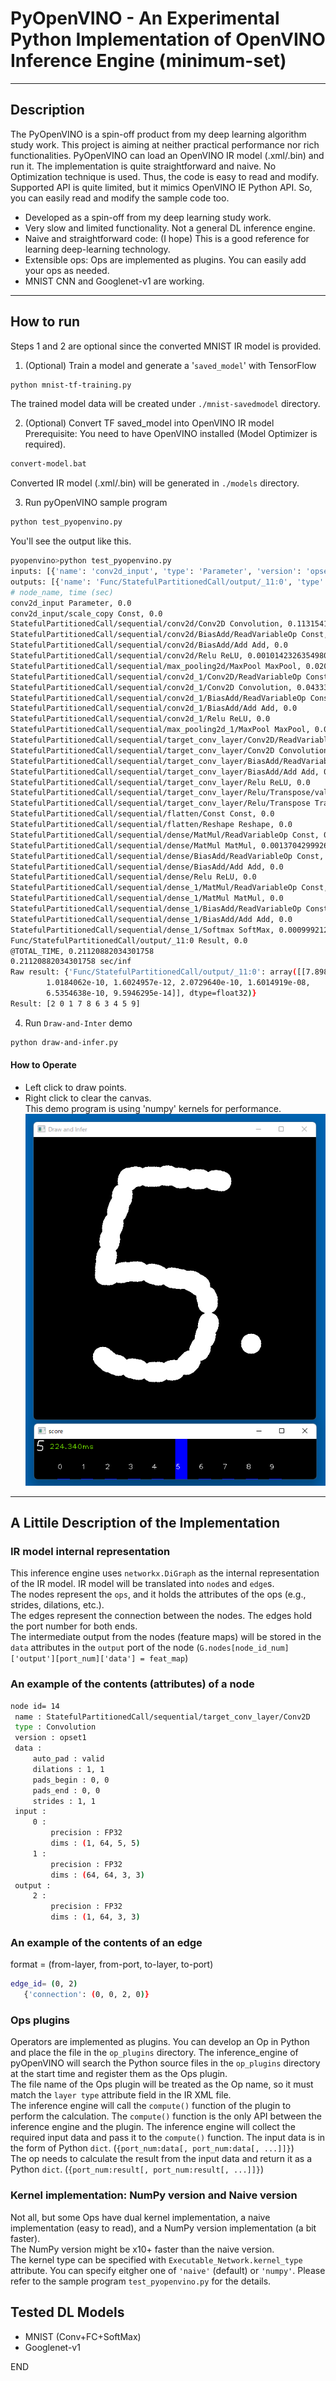 # PyOpenVINO - An Experimental Python Implementation of OpenVINO Inference Engine (minimum-set)
----------------------------

## Description
The PyOpenVINO is a spin-off product from my deep learning algorithm study work. This project is aiming at neither practical performance nor rich functionalities.
PyOpenVINO can load an OpenVINO IR model (.xml/.bin) and run it.
The implementation is quite straightforward and naive. No Optimization technique is used. Thus, the code is easy to read and modify.
Supported API is quite limited, but it mimics OpenVINO IE Python API. So, you can easily read and modify the sample code too.  
- Developed as a spin-off from my deep learning study work.  
- Very slow and limited functionality. Not a general DL inference engine.
- Naive and straightforward code: (I hope) This is a good reference for learning deep-learning technology.  
- Extensible ops: Ops are implemented as plugins. You can easily add your ops as needed.  
- MNIST CNN and Googlenet-v1 are working.  

------------------------

## How to run

Steps 1 and 2 are optional since the converted MNIST IR model is provided.  

1. (Optional) Train a model and generate a '`saved_model`' with TensorFlow  
```sh
python mnist-tf-training.py
```
The trained model data will be created under `./mnist-savedmodel` directory.

2. (Optional) Convert TF saved_model into OpenVINO IR model  
Prerequisite: You need to have OpenVINO installed (Model Optimizer is required).  
```sh
convert-model.bat
```
Converted IR model (.xml/.bin) will be generated in `./models` directory.  

3. Run pyOpenVINO sample program
```sh
python test_pyopenvino.py
```
You'll see the output like this.  
```sh
pyopenvino>python test_pyopenvino.py
inputs: [{'name': 'conv2d_input', 'type': 'Parameter', 'version': 'opset1', 'data': {'element_type': 'f32', 'shape': (1, 1, 28, 28)}, 'output': {0: {'precision': 'FP32', 'dims': (1, 1, 28, 28)}}}]
outputs: [{'name': 'Func/StatefulPartitionedCall/output/_11:0', 'type': 'Result', 'version': 'opset1', 'input': {0: {'precision': 'FP32', 'dims': (1, 10)}}}]
# node_name, time (sec)
conv2d_input Parameter, 0.0
conv2d_input/scale_copy Const, 0.0
StatefulPartitionedCall/sequential/conv2d/Conv2D Convolution, 0.11315417289733887
StatefulPartitionedCall/sequential/conv2d/BiasAdd/ReadVariableOp Const, 0.0
StatefulPartitionedCall/sequential/conv2d/BiasAdd/Add Add, 0.0
StatefulPartitionedCall/sequential/conv2d/Relu ReLU, 0.0010142326354980469
StatefulPartitionedCall/sequential/max_pooling2d/MaxPool MaxPool, 0.020931482315063477
StatefulPartitionedCall/sequential/conv2d_1/Conv2D/ReadVariableOp Const, 0.0
StatefulPartitionedCall/sequential/conv2d_1/Conv2D Convolution, 0.04333162307739258
StatefulPartitionedCall/sequential/conv2d_1/BiasAdd/ReadVariableOp Const, 0.0
StatefulPartitionedCall/sequential/conv2d_1/BiasAdd/Add Add, 0.0
StatefulPartitionedCall/sequential/conv2d_1/Relu ReLU, 0.0
StatefulPartitionedCall/sequential/max_pooling2d_1/MaxPool MaxPool, 0.006029367446899414
StatefulPartitionedCall/sequential/target_conv_layer/Conv2D/ReadVariableOp Const, 0.0010688304901123047
StatefulPartitionedCall/sequential/target_conv_layer/Conv2D Convolution, 0.004073381423950195
StatefulPartitionedCall/sequential/target_conv_layer/BiasAdd/ReadVariableOp Const, 0.0
StatefulPartitionedCall/sequential/target_conv_layer/BiasAdd/Add Add, 0.0
StatefulPartitionedCall/sequential/target_conv_layer/Relu ReLU, 0.0
StatefulPartitionedCall/sequential/target_conv_layer/Relu/Transpose/value6071024 Const, 0.0
StatefulPartitionedCall/sequential/target_conv_layer/Relu/Transpose Transpose, 0.0
StatefulPartitionedCall/sequential/flatten/Const Const, 0.0
StatefulPartitionedCall/sequential/flatten/Reshape Reshape, 0.0
StatefulPartitionedCall/sequential/dense/MatMul/ReadVariableOp Const, 0.0010004043579101562
StatefulPartitionedCall/sequential/dense/MatMul MatMul, 0.0013704299926757812
StatefulPartitionedCall/sequential/dense/BiasAdd/ReadVariableOp Const, 0.0
StatefulPartitionedCall/sequential/dense/BiasAdd/Add Add, 0.0
StatefulPartitionedCall/sequential/dense/Relu ReLU, 0.0
StatefulPartitionedCall/sequential/dense_1/MatMul/ReadVariableOp Const, 0.0
StatefulPartitionedCall/sequential/dense_1/MatMul MatMul, 0.0
StatefulPartitionedCall/sequential/dense_1/BiasAdd/ReadVariableOp Const, 0.0
StatefulPartitionedCall/sequential/dense_1/BiasAdd/Add Add, 0.0
StatefulPartitionedCall/sequential/dense_1/Softmax SoftMax, 0.0009992122650146484
Func/StatefulPartitionedCall/output/_11:0 Result, 0.0
@TOTAL_TIME, 0.21120882034301758
0.21120882034301758 sec/inf
Raw result: {'Func/StatefulPartitionedCall/output/_11:0': array([[7.8985136e-07, 2.0382247e-08, 9.9999917e-01, 1.0367385e-10,
        1.0184062e-10, 1.6024957e-12, 2.0729640e-10, 1.6014919e-08,
        6.5354638e-10, 9.5946295e-14]], dtype=float32)}
Result: [2 0 1 7 8 6 3 4 5 9]
```

4. Run `Draw-and-Inter` demo  
```sh
python draw-and-infer.py
```
#### How to Operate  
- Left click to draw points.  
- Right click to clear the canvas.  
This demo program is using 'numpy' kernels for performance.  
![draw-and-infer](resources/draw_and_infer.png)
----------------------------------
## A Littile Description of the Implementation  

### IR model internal representation
This inference engine uses `networkx.DiGraph` as the internal representation of the IR model.
IR model will be translated into `node`s and `edge`s.  
The nodes represent the `ops`, and it holds the attributes of the ops (e.g., strides, dilations, etc.).  
The edges represent the connection between the nodes. The edges hold the port number for both ends.  
The intermediate output from the nodes (feature maps) will be stored in the `data` attributes in the `output` port of the node (`G.nodes[node_id_num]['output'][port_num]['data'] = feat_map`)  

### An example of the contents (attributes) of a node  
```sh
node id= 14
 name : StatefulPartitionedCall/sequential/target_conv_layer/Conv2D
 type : Convolution
 version : opset1
 data :
     auto_pad : valid
     dilations : 1, 1
     pads_begin : 0, 0
     pads_end : 0, 0
     strides : 1, 1
 input :
     0 :
         precision : FP32
         dims : (1, 64, 5, 5)
     1 :
         precision : FP32
         dims : (64, 64, 3, 3)
 output :
     2 :
         precision : FP32
         dims : (1, 64, 3, 3)
```

### An example of the contents of an edge  
format = (from-layer, from-port, to-layer, to-port)
```sh
edge_id= (0, 2)
   {'connection': (0, 0, 2, 0)}
```

### Ops plugins
Operators are implemented as plugins. You can develop an Op in Python and place the file in the `op_plugins` directory. The inference_engine of pyOpenVINO will search the Python source files in the `op_plugins` directory at the start time and register them as the Ops plugin.  
The file name of the Ops plugin will be treated as the Op name, so it must match the `layer type` attribute field in the IR XML file.  
The inference engine will call the `compute()` function of the plugin to perform the calculation.  The `compute()` function is the only API between the inference engine and the plugin. The inference engine will collect the required input data and pass it to the `compute()` function. The input data is in the form of Python `dict`. (`{port_num:data[, port_num:data[, ...]]}`)  
The op needs to calculate the result from the input data and return it as a Python `dict`. (`{port_num:result[, port_num:result[, ...]]}`)  

### Kernel implementation: NumPy version and Naive version  
Not all, but some Ops have dual kernel implementation, a naive implementation (easy to read), and a NumPy version implementation (a bit faster).  
The NumPy version might be x10+ faster than the naive version.  
The kernel type can be specified with `Executable_Network.kernel_type` attribute. You can specify eitgher one of `'naive'` (default) or `'numpy'`. Please refer to the sample program `test_pyopenvino.py` for the details.  

## Tested DL Models  
- MNIST (Conv+FC+SoftMax)
- Googlenet-v1

END
